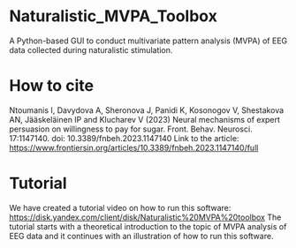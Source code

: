 # Naturalistic_MVPA_Toolbox
A Python-based GUI to conduct multivariate pattern analysis (MVPA) of EEG data collected during naturalistic stimulation.

# How to cite
Ntoumanis I, Davydova A, Sheronova J, Panidi K, Kosonogov V, Shestakova AN, Jääskeläinen IP and Klucharev V (2023)
Neural mechanisms of expert persuasion on willingness to pay for sugar. Front. Behav. Neurosci. 17:1147140. doi: 10.3389/fnbeh.2023.1147140
Link to the article: https://www.frontiersin.org/articles/10.3389/fnbeh.2023.1147140/full

# Tutorial
We have created a tutorial video on how to run this software: https://disk.yandex.com/client/disk/Naturalistic%20MVPA%20toolbox
The tutorial starts with a theoretical introduction to the topic of MVPA analysis of EEG data and
it continues with an illustration of how to run this software.
